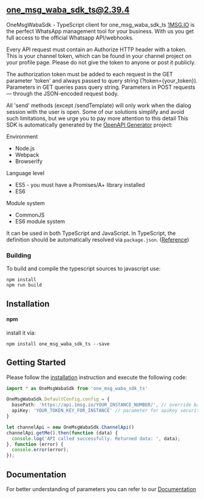 ## one_msg_waba_sdk_ts@2.39.4

OneMsgWabaSdk - TypeScript client for one_msg_waba_sdk_ts
[1MSG.IO](https://1msg.io/) is the perfect WhatsApp management tool for your business. With us you get full access to the official Whatsapp API/webhooks.

Every API request must contain an Authorize HTTP header with a token.
This is your channel token, which can be found in your channel project on your profile page.
Please do not give the token to anyone or post it publicly.

The authorization token must be added to each request in the GET parameter 'token' and always passed to query string (?token={your_token}).
Parameters in GET queries pass query string. Parameters in POST requests — through the JSON-encoded request body.

All 'send' methods (except /sendTemplate) will only work when the dialog session with the user is open. Some of our solutions simplify and avoid such limitations, but we urge you to pay more attention to this detail
This SDK is automatically generated by the [OpenAPI Generator](https://openapi-generator.tech) project:

Environment
* Node.js
* Webpack
* Browserify

Language level
* ES5 - you must have a Promises/A+ library installed
* ES6

Module system
* CommonJS
* ES6 module system

It can be used in both TypeScript and JavaScript. In TypeScript, the definition should be automatically resolved via `package.json`. ([Reference](http://www.typescriptlang.org/docs/handbook/typings-for-npm-packages.html))

### Building

To build and compile the typescript sources to javascript use:
```
npm install
npm run build
```

## Installation

#### npm
install it via:

```shell
npm install one_msg_waba_sdk_ts --save
```

## Getting Started

Please follow the [installation](#installation) instruction and execute the following code:

```typescript
import * as OneMsgWabaSdk from 'one_msg_waba_sdk_ts'

OneMsgWabaSdk.DefaultConfig.config = {
  basePath: 'https://api.1msg.io/YOUR_INSTANCE_NUMBER/', // override base path
  apiKey: 'YOUR_TOKEN_KEY_FOR_INSTANCE' // parameter for apiKey security
}

let channelApi = new OneMsgWabaSdk.ChannelApi()
channelApi.getMe().then(function (data) {
  console.log('API called successfully. Returned data: ', data);
}, function (error) {
  console.error(error);
});

```

## Documentation
For better understanding of parameters you can refer to our [Documentation](https://docs.1msg.io/)

